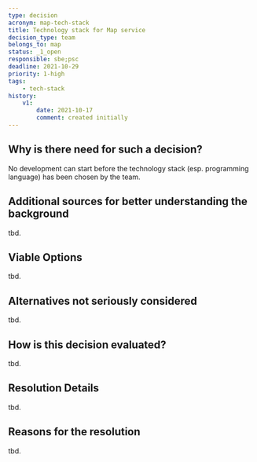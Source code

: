 ```yaml
---
type: decision
acronym: map-tech-stack
title: Technology stack for Map service
decision_type: team
belongs_to: map
status: _1_open
responsible: sbe;psc
deadline: 2021-10-29
priority: 1-high
tags: 
    - tech-stack
history:
    v1:
        date: 2021-10-17
        comment: created initially    
---
```


## Why is there need for such a decision?

No development can start before the technology stack (esp. programming language) has been chosen by the team.

## Additional sources for better understanding the background

tbd.

## Viable Options

tbd.

## Alternatives not seriously considered

tbd.

## How is this decision evaluated?

tbd.
 
## Resolution Details

tbd.

## Reasons for the resolution

tbd.
